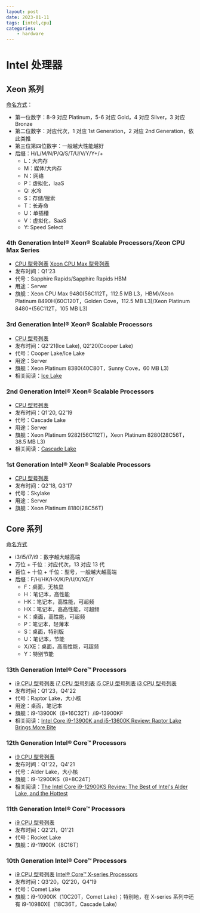 ```yaml
---
layout: post
date: 2023-01-11
tags: [intel,cpu]
categories:
    - hardware
---
```


# Intel 处理器

## Xeon 系列

[命名方式](https://www.intel.com/content/www/us/en/support/articles/000059657/processors/intel-xeon-processors.html)：

- 第一位数字：8-9 对应 Platinum，5-6 对应 Gold，4 对应 Silver，3 对应 Bronze
- 第二位数字：对应代次，1 对应 1st Generation，2 对应 2nd Generation，依此类推
- 第三位第四位数字：一般越大性能越好
- 后缀：H/L/M/N/P/Q/S/T/U/V/Y/Y+/+
  - L：大内存
  - M：媒体/大内存
  - N：网络
  - P：虚拟化，IaaS
  - Q: 水冷
  - S：存储/搜索
  - T：长寿命
  - U：单插槽
  - V：虚拟化，SaaS
  - Y: Speed Select

<!-- more -->

### 4th Generation Intel® Xeon® Scalable Processors/Xeon CPU Max Series

- [CPU 型号列表](https://ark.intel.com/content/www/us/en/ark/products/series/228622/4th-generation-intel-xeon-scalable-processors.html) [Xeon CPU Max 型号列表](https://ark.intel.com/content/www/us/en/ark/products/series/232643/intel-xeon-cpu-max-series.html)
- 发布时间：Q1'23
- 代号：Sapphire Rapids/Sapphire Rapids HBM
- 用途：Server
- 旗舰：Xeon CPU Max 9480(56C112T，112.5 MB L3，HBM)/Xeon Platinum 8490H(60C120T，Golden Cove，112.5 MB L3)/Xeon Platinum 8480+(56C112T，105 MB L3)

### 3rd Generation Intel® Xeon® Scalable Processors

- [CPU 型号列表](https://ark.intel.com/content/www/us/en/ark/products/series/204098/3rd-generation-intel-xeon-scalable-processors.html)
- 发布时间：Q2'21(Ice Lake), Q2'20(Cooper Lake)
- 代号：Cooper Lake/Ice Lake
- 用途：Server
- 旗舰：Xeon Platinum 8380(40C80T，Sunny Cove，60 MB L3)
- 相关阅读：[Ice Lake](https://www.anandtech.com/show/16594/intel-3rd-gen-xeon-scalable-review)

### 2nd Generation Intel® Xeon® Scalable Processors

- [CPU 型号列表](https://ark.intel.com/content/www/us/en/ark/products/series/192283/2nd-generation-intel-xeon-scalable-processors.html)
- 发布时间：Q1'20, Q2'19
- 代号：Cascade Lake
- 用途：Server
- 旗舰：Xeon Platinum 9282(56C112T)，Xeon Platinum 8280(28C56T，38.5 MB L3)
- 相关阅读：[Cascade Lake](https://www.anandtech.com/show/14146/intel-xeon-scalable-cascade-lake-deep-dive-now-with-optane)

### 1st Generation Intel® Xeon® Scalable Processors

- [CPU 型号列表](https://ark.intel.com/content/www/us/en/ark/products/series/125191/intel-xeon-scalable-processors.html)
- 发布时间：Q2'18, Q3'17
- 代号：Skylake
- 用途：Server
- 旗舰：Xeon Platinum 8180(28C56T)

## Core 系列

[命名方式](https://www.intel.com/content/www/us/en/processors/processor-numbers.html)

- i3/i5/i7/i9：数字越大越高端
- 万位 + 千位：对应代次，13 对应 13 代
- 百位 + 十位 + 千位：型号，一般越大越高端
- 后缀：F/H/HK/HX/K/P/U/X/XE/Y
  - F：桌面，无核显
  - H：笔记本，高性能
  - HK：笔记本，高性能，可超频
  - HX：笔记本，高高性能，可超频
  - K：桌面，高性能，可超频
  - P：笔记本，轻薄本
  - S：桌面，特别版
  - U：笔记本，节能
  - X/XE：桌面，高高性能，可超频
  - Y：特别节能

### 13th Generation Intel® Core™ Processors

- [i9 CPU 型号列表](https://ark.intel.com/content/www/us/en/ark/products/series/230485/13th-generation-intel-core-i9-processors.html) [i7 CPU 型号列表](https://ark.intel.com/content/www/us/en/ark/products/series/230486/13th-generation-intel-core-i7-processors.html) [i5 CPU 型号列表](https://ark.intel.com/content/www/us/en/ark/products/series/230487/13th-generation-intel-core-i5-processors.html) [i3 CPU 型号列表](https://ark.intel.com/content/www/us/en/ark/products/series/230488/13th-generation-intel-core-i3-processors.html)
- 发布时间：Q1'23，Q4'22
- 代号：Raptor Lake，大小核
- 用途：桌面，笔记本
- 旗舰：i9-13900K（8+16C32T）/i9-13900KF
- 相关阅读：[Intel Core i9-13900K and i5-13600K Review: Raptor Lake Brings More Bite](https://www.anandtech.com/show/17601/intel-core-i9-13900k-and-i5-13600k-review)

### 12th Generation Intel® Core™ Processors

- [i9 CPU 型号列表](https://ark.intel.com/content/www/us/en/ark/products/series/217839/12th-generation-intel-core-i9-processors.html)
- 发布时间：Q1'22，Q4'21
- 代号：Alder Lake，大小核
- 旗舰：i9-12900KS（8+8C24T）
- 相关阅读：[The Intel Core i9-12900KS Review: The Best of Intel's Alder Lake, and the Hottest](https://www.anandtech.com/show/17479/the-intel-core-i9-12900ks-review-the-best-of-intel-s-alder-lake-and-the-hottest)

### 11th Generation Intel® Core™ Processors

- [i9 CPU 型号列表](https://ark.intel.com/content/www/us/en/ark/products/series/202984/11th-generation-intel-core-i9-processors.html)
- 发布时间：Q2'21，Q1'21
- 代号：Rocket Lake
- 旗舰：i9-11900K（8C16T）

### 10th Generation Intel® Core™ Processors

- [i9 CPU 型号列表](https://ark.intel.com/content/www/us/en/ark/products/series/195735/10th-generation-intel-core-i9-processors.html) [Intel® Core™ X-series Processors](https://ark.intel.com/content/www/us/en/ark/products/series/123588/intel-core-x-series-processors.html)
- 发布时间：Q3'20，Q2'20，Q4'19
- 代号：Comet Lake
- 旗舰：i9-10900K（10C20T，Comet Lake）；特别地，在 X-series 系列中还有 i9-10980XE（18C36T，Cascade Lake）